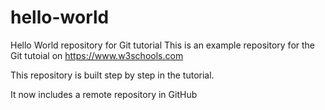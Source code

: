 # hello-world
Hello World repository for Git tutorial
This is an example repository for the Git tutoial on https://www.w3schools.com

This repository is built step by step in the tutorial.

It now includes a remote repository in GitHub
